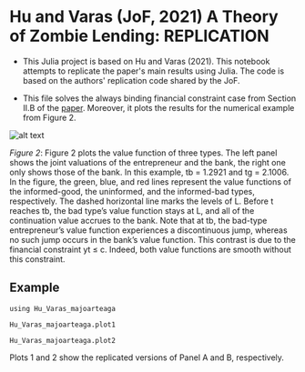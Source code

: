 # Hu and Varas (JoF, 2021) A Theory of Zombie Lending: REPLICATION

* This Julia project is based on Hu and Varas (2021). This notebook attempts to replicate the paper's main results using Julia. The code is based on the authors' replication code shared by the JoF.

* This file solves the always binding financial constraint case from Section II.B of the [paper](https://onlinelibrary.wiley.com/doi/abs/10.1111/jofi.13022). Moreover, it plots the results for the numerical example from Figure 2.


![alt text](https://i.ibb.co/6nDw6yx/Screenshot-2022-01-23-at-23-59-40.png)

*Figure 2*: Figure 2 plots the value function of three types. The left panel shows the joint valuations of the entrepreneur and the bank, the right one only shows those of the bank. In this example, tb = 1.2921 and tg = 2.1006. In the figure, the green, blue, and red lines represent the value functions of the informed-good, the uninformed, and the informed-bad types, respectively. The dashed horizontal line marks the levels of L. Before t reaches tb, the bad type’s value function stays at L, and all of the continuation value accrues to the bank. Note that at tb, the bad-type entrepreneur’s value function experiences a discontinuous jump, whereas no such jump occurs in the bank’s value function. This contrast is due to the financial constraint yt ≤ c. Indeed, both value functions are smooth without this constraint.

## Example

```
using Hu_Varas_majoarteaga

Hu_Varas_majoarteaga.plot1

Hu_Varas_majoarteaga.plot2

```

Plots 1 and 2 show the replicated versions of Panel A and B, respectively.
